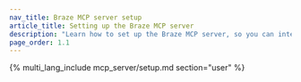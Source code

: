 ```yaml
---
nav_title: Braze MCP server setup
article_title: Setting up the Braze MCP server
description: "Learn how to set up the Braze MCP server, so you can interact with your Braze data using natural-language tools like Claude and Cursor."
page_order: 1.1
---
```


{% multi_lang_include mcp_server/setup.md section="user" %}
